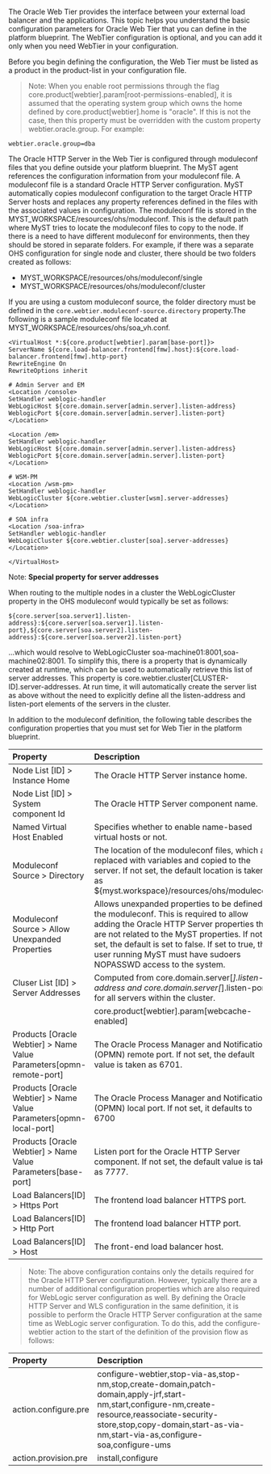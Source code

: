 The Oracle Web Tier provides the interface between your external load balancer and the applications. This topic helps you understand the basic configuration parameters for Oracle Web Tier that you can define in the platform blueprint. The WebTier configuration is optional, and you can add it only when you need WebTier in your configuration.

Before you begin defining the configuration, the Web Tier must be listed as a product in the product-list in your configuration file.

> Note: When you enable root permissions through the flag core.product\[webtier\].param\[root-permissions-enabled\], it is assumed that the operating system group which owns the home defined by core.product\[webtier\].home is "oracle". If this is not the case, then this property must be overridden with the custom property webtier.oracle.group. For example:

`webtier.oracle.group=dba`

The Oracle HTTP Server in the Web Tier is configured through moduleconf files that you define outside your platform blueprint. The MyST agent references the configuration information from your moduleconf file. A moduleconf file is a standard Oracle HTTP Server configuration. MyST automatically copies moduleconf configuration to the target Oracle HTTP Server hosts and replaces any property references defined in the files with the associated values in configuration. The moduleconf file is stored in the MYST\_WORKSPACE/resources/ohs/moduleconf. This is the default path where MyST tries to locate the moduleconf files to copy to the node. If there is a need to have different moduleconf for environments, then they should be stored in separate folders. For example, if there was a separate OHS configuration for single node and cluster, there should be two folders created as follows:

* MYST\_WORKSPACE/resources/ohs/moduleconf/single
* MYST\_WORKSPACE/resources/ohs/moduleconf/cluster

If you are using a custom moduleconf source, the folder directory must be defined in the `core.webtier.moduleconf-source.directory` property.The following is a sample moduleconf file located at MYST\_WORKSPACE/resources/ohs/soa\_vh.conf.

```
<VirtualHost *:${core.product[webtier].param[base-port]}>
ServerName ${core.load-balancer.frontend[fmw].host}:${core.load-balancer.frontend[fmw].http-port}
RewriteEngine On
RewriteOptions inherit

# Admin Server and EM
<Location /console>
SetHandler weblogic-handler
WebLogicHost ${core.domain.server[admin.server].listen-address}
WeblogicPort ${core.domain.server[admin.server].listen-port}
</Location>

<Location /em>
SetHandler weblogic-handler
WebLogicHost ${core.domain.server[admin.server].listen-address}
WeblogicPort ${core.domain.server[admin.server].listen-port}
</Location>

# WSM-PM
<Location /wsm-pm>
SetHandler weblogic-handler
WebLogicCluster ${core.webtier.cluster[wsm].server-addresses}
</Location>

# SOA infra
<Location /soa-infra>
SetHandler weblogic-handler
WebLogicCluster ${core.webtier.cluster[soa].server-addresses}
</Location>

</VirtualHost>
```

Note: **Special property for server addresses**

When routing to the multiple nodes in a cluster the WebLogicCluster property in the OHS moduleconf would typically be set as follows:

```
${core.server[soa.server1].listen-address}:${core.server[soa.server1].listen-port},${core.server[soa.server2].listen-address}:${core.server[soa.server2].listen-port}
```

...which would resolve to WebLogicCluster soa-machine01:8001,soa-machine02:8001. To simplify this, there is a property that is dynamically created at runtime, which can be used to automatically retrieve this list of server addresses. This property is core.webtier.cluster\[CLUSTER-ID\].server-addresses. At run time, it will automatically create the server list as above without the need to explicitly define all the listen-address and listen-port elements of the servers in the cluster.

In addition to the moduleconf definition, the following table describes the configuration properties that you must set for Web Tier in the platform blueprint.

| Property | Description |
| :--- | :--- |
| Node List \[ID\] &gt; Instance Home  | The Oracle HTTP Server instance home. |
| Node List \[ID\] &gt; System component Id | The Oracle HTTP Server component name. |
| Named Virtual Host Enabled | Specifies whether to enable name-based virtual hosts or not. |
| Moduleconf Source &gt; Directory | The location of the moduleconf files, which are replaced with variables and copied to the server. If not set, the default location is taken as ${myst.workspace}/resources/ohs/moduleconf |
| Moduleconf Source &gt; Allow Unexpanded Properties | Allows unexpanded properties to be defined in the moduleconf. This is required to allow adding the Oracle HTTP Server properties that are not related to the MyST properties. If not set, the default is set to false. If set to true, the user running MyST must have sudoers NOPASSWD access to the system. |
| Cluser List \[ID\] &gt; Server Addresses | Computed from core.domain.server\[_\].listen-address and core.domain.server\[_\].listen-port for all servers within the cluster. |
|  | core.product\[webtier\].param\[webcache-enabled\] |
| Products \[Oracle Webtier\] &gt; Name Value Parameters\[opmn-remote-port\] | The Oracle Process Manager and Notification \(OPMN\) remote port. If not set, the default value is taken as 6701. |
| Products \[Oracle Webtier\] &gt; Name Value Parameters\[opmn-local-port\] | The Oracle Process Manager and Notification \(OPMN\) local port. If not set, it defaults to 6700 |
| Products \[Oracle Webtier\] &gt; Name Value Parameters\[base-port\] | Listen port for the Oracle HTTP Server component. If not set, the default value is taken as 7777. |
| Load Balancers\[ID\] &gt; Https Port | The frontend load balancer HTTPS port. |
| Load Balancers\[ID\] &gt; Http Port | The frontend load balancer HTTP port. |
| Load Balancers\[ID\] &gt; Host | The front-end load balancer host. |

> Note: The above configuration contains only the details required for the Oracle HTTP Server configuration. However, typically there are a number of additional configuration properties which are also required for WebLogic server configuration as well. By defining the Oracle HTTP Server and WLS configuration in the same definition, it is possible to perform the Oracle HTTP Server configuration at the same time as WebLogic server configuration. To do this, add the configure-webtier action to the start of the definition of the provision flow as follows:

| Property | Description |
| :--- | :--- |
| action.configure.pre | configure-webtier,stop-via-as,stop-nm,stop,create-domain,patch-domain,apply-jrf,start-nm,start,configure-nm,create-resource,reassociate-security-store,stop,copy-domain,start-as-via-nm,start-via-as,configure-soa,configure-ums |
| action.provision.pre | install,configure |



